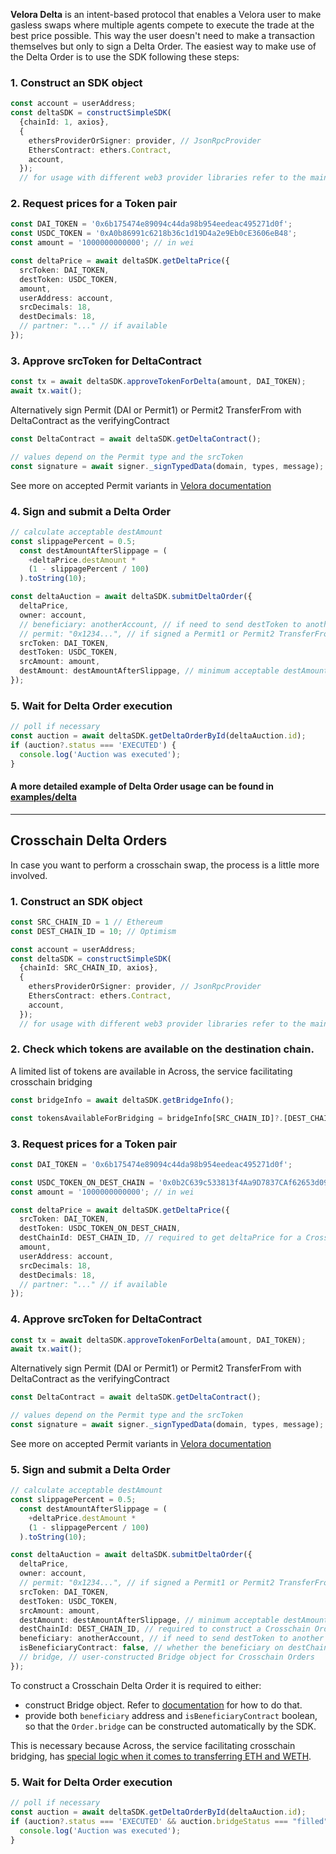**Velora Delta** is an intent-based protocol that enables a Velora user to make gasless swaps where multiple agents compete to execute the trade at the best price possible.
This way the user doesn't need to make a transaction themselves but only to sign a Delta Order.
The easiest way to make use of the Delta Order is to use the SDK following these steps:

### 1. Construct an SDK object

```ts
const account = userAddress;
const deltaSDK = constructSimpleSDK(
  {chainId: 1, axios},
  {
    ethersProviderOrSigner: provider, // JsonRpcProvider
    EthersContract: ethers.Contract,
    account,
  });
  // for usage with different web3 provider libraries refer to the main [README](./README.md)
```

### 2. Request prices for a Token pair

```ts
const DAI_TOKEN = '0x6b175474e89094c44da98b954eedeac495271d0f';
const USDC_TOKEN = '0xA0b86991c6218b36c1d19D4a2e9Eb0cE3606eB48';
const amount = '1000000000000'; // in wei

const deltaPrice = await deltaSDK.getDeltaPrice({
  srcToken: DAI_TOKEN,
  destToken: USDC_TOKEN,
  amount,
  userAddress: account,
  srcDecimals: 18,
  destDecimals: 18,
  // partner: "..." // if available
});
```


### 3. Approve srcToken for DeltaContract

```ts
const tx = await deltaSDK.approveTokenForDelta(amount, DAI_TOKEN);
await tx.wait();
```

Alternatively sign Permit (DAI or Permit1) or Permit2 TransferFrom with DeltaContract as the verifyingContract

```ts
const DeltaContract = await deltaSDK.getDeltaContract();

// values depend on the Permit type and the srcToken
const signature = await signer._signTypedData(domain, types, message);
```

See more on accepted Permit variants in [Velora documentation](https://developers.velora.xyz/api/velora-api/velora-delta-api/build-a-delta-order-to-sign#supported-permits)


### 4. Sign and submit a Delta Order

```ts
// calculate acceptable destAmount
const slippagePercent = 0.5;
  const destAmountAfterSlippage = (
    +deltaPrice.destAmount *
    (1 - slippagePercent / 100)
  ).toString(10);

const deltaAuction = await deltaSDK.submitDeltaOrder({
  deltaPrice,
  owner: account,
  // beneficiary: anotherAccount, // if need to send destToken to another account
  // permit: "0x1234...", // if signed a Permit1 or Permit2 TransferFrom for DeltaContract
  srcToken: DAI_TOKEN,
  destToken: USDC_TOKEN,
  srcAmount: amount,
  destAmount: destAmountAfterSlippage, // minimum acceptable destAmount
});
```

### 5. Wait for Delta Order execution

```ts
// poll if necessary
const auction = await deltaSDK.getDeltaOrderById(deltaAuction.id);
if (auction?.status === 'EXECUTED') {
  console.log('Auction was executed');
}
```

#### A more detailed example of Delta Order usage can be found in [examples/delta](./src/examples/delta.ts)




---------------------------------------------------

## Crosschain Delta Orders

In case you want to perform a crosschain swap, the process is a little more involved.

### 1. Construct an SDK object

```ts
const SRC_CHAIN_ID = 1 // Ethereum
const DEST_CHAIN_ID = 10; // Optimism

const account = userAddress;
const deltaSDK = constructSimpleSDK(
  {chainId: SRC_CHAIN_ID, axios},
  {
    ethersProviderOrSigner: provider, // JsonRpcProvider
    EthersContract: ethers.Contract,
    account,
  });
  // for usage with different web3 provider libraries refer to the main [README](./README.md)
```

### 2. Check which tokens are available on the destination chain.

A limited list of tokens are available in Across, the service facilitating crosschain bridging

```ts
const bridgeInfo = await deltaSDK.getBridgeInfo();

const tokensAvailableForBridging = bridgeInfo[SRC_CHAIN_ID]?.[DEST_CHAIN_ID]
```


### 3. Request prices for a Token pair

```ts
const DAI_TOKEN = '0x6b175474e89094c44da98b954eedeac495271d0f';

const USDC_TOKEN_ON_DEST_CHAIN = '0x0b2C639c533813f4Aa9D7837CAf62653d097Ff85'; // available for bridging on Optimism
const amount = '1000000000000'; // in wei

const deltaPrice = await deltaSDK.getDeltaPrice({
  srcToken: DAI_TOKEN,
  destToken: USDC_TOKEN_ON_DEST_CHAIN,
  destChainId: DEST_CHAIN_ID, // required to get deltaPrice for a Crosschain Order
  amount,
  userAddress: account,
  srcDecimals: 18,
  destDecimals: 18,
  // partner: "..." // if available
});
```


### 4. Approve srcToken for DeltaContract

```ts
const tx = await deltaSDK.approveTokenForDelta(amount, DAI_TOKEN);
await tx.wait();
```

Alternatively sign Permit (DAI or Permit1) or Permit2 TransferFrom with DeltaContract as the verifyingContract

```ts
const DeltaContract = await deltaSDK.getDeltaContract();

// values depend on the Permit type and the srcToken
const signature = await signer._signTypedData(domain, types, message);
```

See more on accepted Permit variants in [Velora documentation](https://developers.velora.xyz/api/velora-api/velora-delta-api/build-a-delta-order-to-sign#supported-permits)


### 5. Sign and submit a Delta Order

```ts
// calculate acceptable destAmount
const slippagePercent = 0.5;
  const destAmountAfterSlippage = (
    +deltaPrice.destAmount *
    (1 - slippagePercent / 100)
  ).toString(10);

const deltaAuction = await deltaSDK.submitDeltaOrder({
  deltaPrice,
  owner: account,
  // permit: "0x1234...", // if signed a Permit1 or Permit2 TransferFrom for DeltaContract
  srcToken: DAI_TOKEN,
  destToken: USDC_TOKEN,
  srcAmount: amount,
  destAmount: destAmountAfterSlippage, // minimum acceptable destAmount
  destChainId: DEST_CHAIN_ID, // required to construct a Crosschain Order
  beneficiary: anotherAccount, // if need to send destToken to another account on destChain
  isBeneficiaryContract: false, // whether the beneficiary on destChain is a smart contract
  // bridge, // user-constructed Bridge object for Crosschain Orders
});
```

To construct a Crosschain Delta Order it is required to either:
* construct Bridge object. Refer to [documentation](https://developers.velora.xyz/api/velora-api/velora-delta-api/build-a-delta-order-to-sign#sign-an-order-cross-chain) for how to do that.
* provide both `beneficiary` address and `isBeneficiaryContract` boolean, so that the `Order.bridge` can be constructed automatically by the SDK.

This is necessary because Across, the service facilitating crosschain bridging, has [special logic when it comes to transferring ETH and WETH](https://docs.across.to/introduction/technical-faq#what-is-the-behavior-of-eth-weth-in-transfers).

### 5. Wait for Delta Order execution

```ts
// poll if necessary
const auction = await deltaSDK.getDeltaOrderById(deltaAuction.id);
if (auction?.status === 'EXECUTED' && auction.bridgeStatus === "filled") {
  console.log('Auction was executed');
}
```